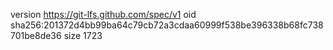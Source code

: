 version https://git-lfs.github.com/spec/v1
oid sha256:201372d4bb99ba64c79cb72a3cdaa60999f538be396338b68fc738701be8de36
size 1723
